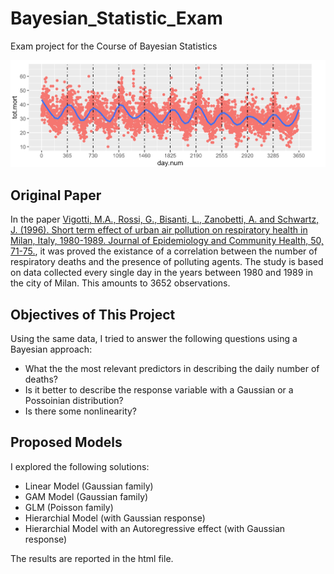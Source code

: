 # Bayesian_Statistic_Exam
Exam project for the Course of Bayesian Statistics

![Alt text](/img/cover_image.png?raw=true "Mortality in Milan (1980-1989)")

## Original Paper

In the paper [Vigotti, M.A., Rossi, G., Bisanti, L., Zanobetti, A. and Schwartz, J. (1996). Short term effect of urban air pollution on respiratory health in Milan, Italy, 1980-1989. Journal of Epidemiology and Community Health, 50, 71-75.](https://www.ncbi.nlm.nih.gov/pmc/articles/PMC1060893/pdf/jepicomh00187-0073.pdf), it was proved the existance of a correlation between the number of respiratory deaths and the presence of polluting agents. The study is based on data collected every single day in the years between 1980 and 1989 in the city of Milan. This amounts to 3652 observations.

## Objectives of This Project

Using the same data, I tried to answer the following questions using a Bayesian approach:
 * What the the most relevant predictors in describing the daily number of deaths?
 * Is it better to describe the response variable with a Gaussian or a Possoinian distribution?
 * Is there some nonlinearity?
 
## Proposed Models
I explored the following solutions:
 * Linear Model (Gaussian family)
 * GAM Model (Gaussian family)
 * GLM (Poisson family)
 * Hierarchial Model (with Gaussian response)
 * Hierarchial Model with an Autoregressive effect (with Gaussian response)

The results are reported in the html file.
